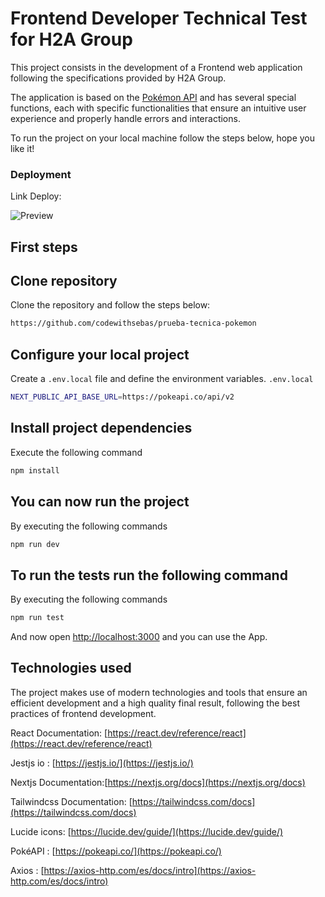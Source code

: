# Frontend Developer Technical Test for H2A Group

This project consists in the development of a Frontend web application following the specifications provided by H2A Group.

The application is based on the [Pokémon API](https://pokeapi.co/) and has several special functions, each with specific functionalities that ensure an intuitive user experience and properly handle errors and interactions.

To run the project on your local machine follow the steps below, hope you like it!

### Deployment

Link Deploy: []()

<img src="https://res.cloudinary.com/dovavvnjx/image/upload/v1746683231/WhatsApp_Image_2025-05-08_at_12.45.21_AM_hnjkd5.jpg" alt="Preview">

## First steps

## Clone repository

Clone the repository and follow the steps below:

```bash
https://github.com/codewithsebas/prueba-tecnica-pokemon
```

## Configure your local project

Create a `.env.local` file and define the environment variables.
`.env.local`

```bash
NEXT_PUBLIC_API_BASE_URL=https://pokeapi.co/api/v2
```

## Install project dependencies

Execute the following command

```bash
npm install
```

## You can now run the project

By executing the following commands

```bash
npm run dev
```

## To run the tests run the following command

By executing the following commands

```bash
npm run test
```

And now open [http://localhost:3000](http://localhost:3000) and you can use the App.

## Technologies used

The project makes use of modern technologies and tools that ensure an efficient development and a high quality final result, following the best practices of frontend development.

React Documentation: [https://react.dev/reference/react](https://react.dev/reference/react)

Jestjs io : [https://jestjs.io/](https://jestjs.io/)

Nextjs Documentation:[https://nextjs.org/docs](https://nextjs.org/docs)

Tailwindcss Documentation: [https://tailwindcss.com/docs](https://tailwindcss.com/docs)

Lucide icons: [https://lucide.dev/guide/](https://lucide.dev/guide/)

PokéAPI : [https://pokeapi.co/](https://pokeapi.co/)

Axios : [https://axios-http.com/es/docs/intro](https://axios-http.com/es/docs/intro)
